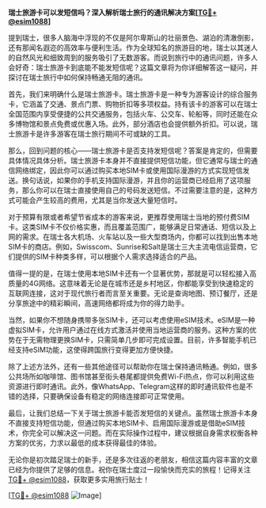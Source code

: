 **瑞士旅游卡可以发短信吗？深入解析瑞士旅行的通讯解决方案[[TG💪+ @esim1088](https://t.me/s/esim1088)]**

提到瑞士，很多人脑海中浮现的不仅是阿尔卑斯山的壮丽景色、湖泊的清澈倒影，还有那闻名遐迩的高效率与便利生活。作为全球知名的旅游目的地，瑞士以其迷人的自然风光和细致周到的服务吸引了无数游客。而说到旅行中的通讯问题，许多人会好奇：瑞士旅游卡到底能不能发短信呢？这篇文章将为你详细解答这一疑问，并探讨在瑞士旅行中如何保持畅通无阻的通讯。

首先，我们来明确什么是瑞士旅游卡。瑞士旅游卡是一种专为游客设计的综合服务卡，它涵盖了交通、景点门票、购物折扣等多项权益。持有该卡的游客可以在瑞士全国范围内享受便捷的公共交通服务，包括火车、公交车、轮船等，同时还能在众多博物馆和景点免费或优惠入场。此外，部分酒店也会提供额外折扣。可以说，瑞士旅游卡是许多游客在瑞士旅行期间不可或缺的工具。

那么，回到问题的核心——瑞士旅游卡是否支持发短信呢？答案是肯定的，但需要具体情况具体分析。瑞士旅游卡本身并不直接提供短信功能，但它通常与瑞士的通信网络绑定，因此你可以通过购买本地SIM卡或使用国际漫游的方式实现短信发送。换句话说，如果你的手机支持国际漫游，并且你的运营商已经启用了这项服务，那么你可以在瑞士直接使用自己的号码发送短信。不过需要注意的是，这种方式可能会产生较高的费用，尤其是当你发送大量短信时。

对于预算有限或者希望节省成本的游客来说，更推荐使用瑞士当地的预付费SIM卡。这类SIM卡不仅价格实惠，而且覆盖范围广，能够满足日常通话、短信以及上网的需求。在瑞士各大机场、火车站以及一些大型商场内，你都可以找到出售本地SIM卡的商店。例如，Swisscom、Sunrise和Salt是瑞士三大主流电信运营商，它们提供的SIM卡种类多样，可以根据个人需求选择适合的产品。

值得一提的是，在瑞士使用本地SIM卡还有一个显著优势，那就是可以轻松接入高质量的4G网络。这意味着无论是在城市还是乡村地区，你都能享受到快速稳定的互联网连接，这对于现代旅行者而言至关重要。无论是查询地图、预订餐厅，还是分享旅途中的精彩瞬间，高速网络都将成为你的得力助手。

当然，如果你不想随身携带多张SIM卡，还可以考虑使用eSIM技术。eSIM是一种虚拟SIM卡，允许用户通过在线方式激活并使用当地运营商的服务。这种方案的优势在于无需物理更换SIM卡，只需简单几步即可完成设置。目前，许多智能手机已经支持eSIM功能，这使得跨国旅行变得更加方便快捷。

除了上述方法外，还有一些其他途径可以帮助你在瑞士保持通讯畅通。例如，很多公共场所如咖啡馆、图书馆甚至街头巷尾都提供免费Wi-Fi热点，你可以利用这些资源进行即时通讯。此外，像WhatsApp、Telegram这样的即时通讯软件也是不错的选择，只要确保设备有稳定的网络连接即可正常使用。

最后，让我们总结一下关于瑞士旅游卡能否发短信的关键点。虽然瑞士旅游卡本身不直接支持短信功能，但通过购买本地SIM卡、启用国际漫游或是借助eSIM技术，你完全可以解决这一问题。而在实际操作过程中，建议根据自身需求权衡各种方案的优劣，力求以最低的成本获得最佳的体验。

无论你是初次踏足瑞士的新手，还是多次往返的老朋友，相信这篇内容丰富的文章已经为你提供了足够的信息。祝你在瑞士度过一段愉快而充实的旅程！记得关注[TG💪+ @esim1088](https://t.me/s/esim1088)，获取更多实用旅行贴士！

[[TG💪+ @esim1088](https://t.me/s/esim1088) ![Image](https://i.postimg.cc/4NQfJmqS/Snipaste-2025-05-13-00-14-12.png)]